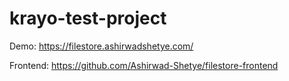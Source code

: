 # krayo-test-project

Demo: https://filestore.ashirwadshetye.com/

Frontend: https://github.com/Ashirwad-Shetye/filestore-frontend
